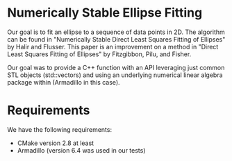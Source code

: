 # Numerically Stable Ellipse Fitting
Our goal is to fit an ellipse to a sequence of data points in 2D. The algorithm can be found in "Numerically Stable Direct Least Squares Fitting of Ellipses" by Halir and Flusser. This paper is an improvement on a method in "Direct Least Squares Fitting of Ellipses" by Fitzgibbon, Pilu, and Fisher.

Our goal was to provide a C++ function with an API leveraging just common STL objects (std::vectors) and using an underlying numerical linear algebra package within (Armadillo in this case).
# Requirements
We have the following requirements:
* CMake version 2.8 at least
* Armadillo (version 6.4 was used in our tests)


